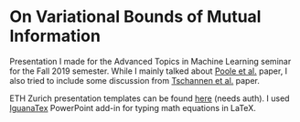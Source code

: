 # On Variational Bounds of Mutual Information
Presentation I made for the Advanced Topics in Machine Learning seminar for the Fall 2019 semester. While I mainly talked about [Poole et al.](https://arxiv.org/abs/1905.06922) paper, I also tried to include some discussion from [Tschannen et al.](https://arxiv.org/abs/1907.13625) paper.

ETH Zurich presentation templates can be found [here](https://ethz.ch/services/en/service/communication/corporate-design/templates-for-creative-design/presentation.html) (needs auth). I used [IguanaTex](http://www.jonathanleroux.org/software/iguanatex/) PowerPoint add-in for typing math equations in  LaTeX.
